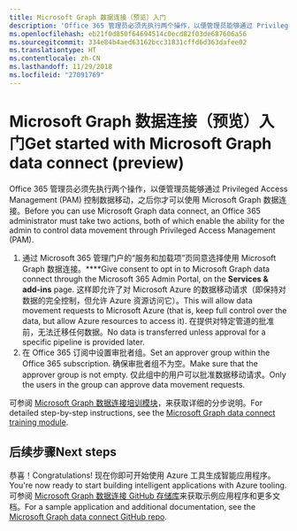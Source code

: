 ```yaml
---
title: Microsoft Graph 数据连接（预览）入门
description: 'Office 365 管理员必须先执行两个操作，以便管理员能够通过 Privileged Access Management (PAM) 控制数据移动，之后你才可以使用 Microsoft Graph 数据连接。 '
ms.openlocfilehash: eb21f0d850f64694514c0ecd82f03de687606a56
ms.sourcegitcommit: 334e84b4aed63162bcc31831cffd6d363dafee02
ms.translationtype: HT
ms.contentlocale: zh-CN
ms.lasthandoff: 11/29/2018
ms.locfileid: "27091769"
---
```

# <a name="get-started-with-microsoft-graph-data-connect-preview"></a><span data-ttu-id="76ee8-103">Microsoft Graph 数据连接（预览）入门</span><span class="sxs-lookup"><span data-stu-id="76ee8-103">Get started with Microsoft Graph data connect (preview)</span></span>

<span data-ttu-id="76ee8-104">Office 365 管理员必须先执行两个操作，以便管理员能够通过 Privileged Access Management (PAM) 控制数据移动，之后你才可以使用 Microsoft Graph 数据连接。</span><span class="sxs-lookup"><span data-stu-id="76ee8-104">Before you can use Microsoft Graph data connect, an Office 365 administrator must take two actions, both of which enable the ability for the admin to control data movement through Privileged Access Management (PAM).</span></span> 

1. <span data-ttu-id="76ee8-105">通过 Microsoft 365 管理门户的“服务和加载项”页同意选择使用 Microsoft Graph 数据连接。\*\*\*\*</span><span class="sxs-lookup"><span data-stu-id="76ee8-105">Give consent to opt in to Microsoft Graph data connect through the Microsoft 365 Admin Portal, on the **Services & add-ins** page.</span></span> <span data-ttu-id="76ee8-106">这样即允许了对 Microsoft Azure 的数据移动请求（即保持对数据的完全控制，但允许 Azure 资源访问它）。</span><span class="sxs-lookup"><span data-stu-id="76ee8-106">This will allow data movement requests to Microsoft Azure (that is, keep full control over the data, but allow Azure resources to access it).</span></span> <span data-ttu-id="76ee8-107">在提供对特定管道的批准前，无法迁移任何数据。</span><span class="sxs-lookup"><span data-stu-id="76ee8-107">No data is transferred unless approval for a specific pipeline is provided later.</span></span>
2. <span data-ttu-id="76ee8-108">在 Office 365 订阅中设置审批者组。</span><span class="sxs-lookup"><span data-stu-id="76ee8-108">Set an approver group within the Office 365 subscription.</span></span> <span data-ttu-id="76ee8-109">确保审批者组不为空。</span><span class="sxs-lookup"><span data-stu-id="76ee8-109">Make sure that the approver group is not empty.</span></span> <span data-ttu-id="76ee8-110">仅此组中的用户可以批准数据移动请求。</span><span class="sxs-lookup"><span data-stu-id="76ee8-110">Only the users in the group can approve data movement requests.</span></span>

<span data-ttu-id="76ee8-111">可参阅 [Microsoft Graph 数据连接培训模块](https://github.com/microsoftgraph/msgraph-training-dataconnect/blob/master/Lab.md)，来获取详细的分步说明。</span><span class="sxs-lookup"><span data-stu-id="76ee8-111">For detailed step-by-step instructions, see the [Microsoft Graph data connect training module](https://github.com/microsoftgraph/msgraph-training-dataconnect/blob/master/Lab.md).</span></span>

## <a name="next-steps"></a><span data-ttu-id="76ee8-112">后续步骤</span><span class="sxs-lookup"><span data-stu-id="76ee8-112">Next steps</span></span>

<span data-ttu-id="76ee8-113">恭喜！</span><span class="sxs-lookup"><span data-stu-id="76ee8-113">Congratulations!</span></span> <span data-ttu-id="76ee8-114">现在你即可开始使用 Azure 工具生成智能应用程序。</span><span class="sxs-lookup"><span data-stu-id="76ee8-114">You're now ready to start building intelligent applications with Azure tooling.</span></span> <span data-ttu-id="76ee8-115">可参阅 [Microsoft Graph 数据连接 GitHub 存储库](https://github.com/OfficeDev/MS-Graph-Data-Connect/wiki)来获取示例应用程序和更多文档。</span><span class="sxs-lookup"><span data-stu-id="76ee8-115">For a sample application and additional documentation, see the [Microsoft Graph data connect GitHub repo](https://github.com/OfficeDev/MS-Graph-Data-Connect/wiki).</span></span> 
